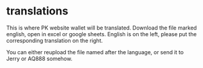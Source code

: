 # translations


This is where PK website wallet will be translated. Download the file marked english, open in excel or google sheets. 
English is on the left, please put the corresponding translation on the right.

You can either reupload the file named after the language, or send it to Jerry or AQ888 somehow.
